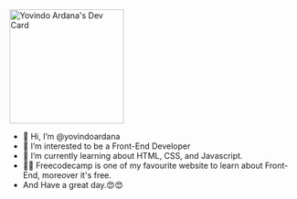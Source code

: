 <a href="https://app.daily.dev/Toothless">
<img src="https://api.daily.dev/devcards/ac67f86043bf4c908dfc26007842a4da.png?r=w05" width="200" alt="Yovindo Ardana's Dev Card"/>
</a>

- 👋 Hi, I’m @yovindoardana
- 👀 I’m interested to be a Front-End Developer
- 🌱 I’m currently learning about HTML, CSS, and Javascript.
- 👨‍💻 Freecodecamp is one of my favourite website to learn about Front-End, moreover it's free.
- And Have a great day.😍😍

<!---
yovindoardana/yovindoardana is a ✨ special ✨ repository because its `README.md` (this file) appears on your GitHub profile.
You can click the Preview link to take a look at your changes.
--->
